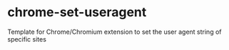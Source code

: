 # chrome-set-useragent
Template for Chrome/Chromium extension to set the user agent string of specific sites
